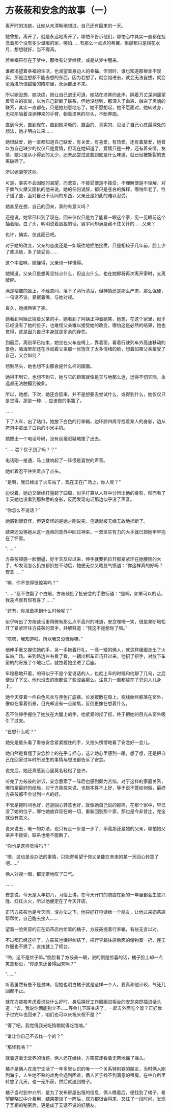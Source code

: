 # 方莜莜和安念的故事（一）

离开时的决绝，让她从未清晰地想过，自己还有回来的一天。

她曾想，离开了，就是永远地离开了，哪怕不告诉他们，哪怕心中其实一直都在挂念着那个没有多少温暖的家，哪怕……有那么一点点的希翼，但那都只是镜花水月，想想就好，当不得真。

若幸福只存在于梦中，那唯有让梦继续，或是从梦中醒来。

谁都渴望着幸福的生活，也渴望着身边人的幸福，但同时，谁也知道那根本不现实，那是连想都不能去想的东西，因为若想了，就会陷进去，就会无法自拔，就会沦落进所谓甜蜜的陷阱里，永远都出不来。

所以她没想，她决绝，她让自己退无可退，她站在漆黑的此岸，隔着万丈深渊遥望着雪白的彼岸，以为自己斩断了联系，但她没想到，那深入了血液、融进了灵魂的联系，其实一直都在，只是她刻意地忘了，她不愿想起，她不愿面对，她转过身，无视那隔着深渊伸来的手臂，朝着漆黑的尽头，不断奔跑。

直到今天，直到现在，直到她清晰的、直面的、真实的、见证了自己心底最深处的想法，她才明白过来……

她很缺爱，她一直都知道自己缺爱，有关爱，有喜爱，有热爱，还有着挚爱，她曾以为自己缺少的仅仅只是爱情，但现在她知道了，爱情只是一种，还有着亲情，友情，她只是从小得到的太少，还未品尝过这些到底是什么味道，就已经被撕裂的支离破碎了。

所以她渴望这些。

可是，事实不会因她的渴望，而改变，不接受便是不接受，不理解便是不理解，对于脾气火爆又固执的他来说，她的任何说辞，都只是苍白的解释，哪怕年老了，性子缓了些，面对自己不认同的东西，父亲还是如此的难以忍受。

她甚至在想，自己的回来，真的有意义吗？

还是说，她早已料到了现在，回来仅仅只是为了能看一眼这个家，见一见眼前这个抽着烟，白了头，明明说着凶狠的话，眉宇间却满是藏不住关怀的……父亲？

也许，确实，仅此而已吧。

对于她的改变，父亲的态度还是一如既往地拒绝接受，只是相较于几年前，脸上少了些决绝，多了些妥协……

这个中滋味，她懂得，父亲也一样懂得。

她知道，父亲只是想再坚持点什么，但这点什么，也在她即将再次离开家时，支离破碎。

满是褶皱的脸上，不经意间，落下了两行清泪，但神情还是那么严肃，那么强硬，一句话不说，紧抿着嘴，与她对视。

良久，她抿唇笑了笑。

她看到阿姨正挽着父亲的手，她看到了阿姨正冲着她笑，她想，在这个家里，似乎已经没有了她的位子，也难怪父亲难以接受她的改变，哪怕这是必然的结果，她也觉得，这是因为自己本身就是多余的存在。

到最后，离别早已结束，她坐在火车座椅上，靠着窗，看着行驶列车外高速移动的景色，脑海里却还在浮动着父亲那一张饱含了太多情绪的脸，想着如果父亲接受了自己，又会如何？

想到尽头，她也想不出那会是什么样的画面。

她得不到它，也想不到它，她与它的距离就像是天与地那么远，远得不切实际，永远都无法触摸到彼此。

所以，她想，下次，她还会回来，并不是想要去尝试什么，或得到什么，她仅仅只是觉得，那是一种……应该做的事罢了。

……

下了火车，出了站口，她放下白色的行李箱，边环顾四周寻找着某人的身影，边从挎包中拿出了白色的小米手机。

她摁出一个电话号码，没有丝毫迟疑地拨了出去。

“……喂？优子到了吗？？”

电话刚一接通，马上就响起了一阵很是喜悦的声音。

她听着忍不住笑着点了点头。

“是啊，我已经出了火车站了，现在正在广场上，你人呢？”

边说着，她边又继续打量起了四周，似乎打算从人群中分辨出他的身影，然而看了半天她也没看到那熟悉的身影，反而发现电话那边似乎没了声音。

“你怎么不说话？”

她感到很奇怪，但更奇怪的是她才刚说完，电话就被无缘无故地挂断了。

结果还没等她从这一连串的意外中回过神来，一双坚实有力的大手就已把她牢牢抱在了怀里。

“……”

方莜莜顿感一脸懵逼，好半天反应过来，伸手就要扒拉开那紧紧环在她腰侧的大手，却发现怎么扒拉都扒拉不动后，她便无奈又略显气愤道：“你这样真的好吗？安念……”

“嘛，你不觉得很惊喜吗？”

“……”忍不住翻了个白眼，方莜莜扯了扯安念的手敷衍道：“是啊，如果可以的话，我差点就有惊有喜了……”

“还有，你准备抱到什么时候呢？”

似乎听出了方莜莜话里稍微有那么点不高兴的味道，安念嘿嘿一笑，很是果断地松开了紧紧环住方莜莜的双手，并解释道：“我这不是想你了嘛。”

“嗯嗯，我知道啦，所以我又没怪你嘛。”

他伸手重又握住她的手，另一手拖着行礼，一高一矮的俩人，就这样缓缓走出了火车站广场。来到路边左右看了看，一辆出租车正巧开过来，他招了招手，对放下车窗的的哥报了个地址后，就拉着她坐进了后座。

车稳稳地开着，的哥似乎不是个爱说话的人，也就上车的时候和他聊了几句，之后便没了下文。他也没去的歌都说了些涩会那么，注意力一直都放在了旁边人儿身上。

她今天穿着一件白色风衣与黑色打底裤，长发披散在肩上，视线始终都落在窗外，像似在看着街景，目光却没有一点聚焦，反倒更像在想着什么。

忍不住伸手握住了她放在大腿上的手，他紧紧的捏了捏，终于把她的目光从窗外吸引了过来。

“在想什么呢？”

她先是低头看了看被安念紧紧握住的手，又抬头愣愣地看了安念好一会儿。

她自然是看懂了安念脸上的在乎与担心，这让她心里感到一暖，想了想，还是把自己在回家过年时所发生的事情与想法都告诉了安念。

说完后，她还真感到心里莫名轻松了些许。

听完了方莜莜的讲诉，安念思索了一阵后也感到颇为苦恼，对于这样的家庭关系，哪怕是最好的结局，对于方莜莜来说，也根本算不上好，等于说不管如何做，最终方莜莜都不会讨到一点的好。

不管是拖时间也好，还是回心转意也好，就像她自己说的那样，在那个家中，早已没了她的位子，哪怕她放弃现在的一切，重新回到那个家，那也是今非昔比，完全就没有意义。

说来说去，唯一的办法，也只有走一步是一步了，毕竟那还是她的父亲，哪怕她父亲并不接受，联系也绝不能断了。

“你也是这样觉得吗？”

“嗯，这也是没办法的事情，只能寄希望于你父亲能在未来的某一天回心转意了吧……”

俩人对视一眼，都无奈地叹了口气。

……

安念说，今天是大年初八，习俗上讲，在今天开门的商店在新的一年里都会生意兴隆、红红火火，所以他便定在了今天开店。

正巧方莜莜也是今天回，没办法之下，他只好打电话给一个朋友，让他过来奶茶店帮帮忙，自己跑去接人……

望着一脸笑容的正在奶茶店内忙着的橘子，方莜莜提着行李箱，有些无言以对。

不过都已经这样了，方莜莜也懒得纠结了，把行李箱往店后面的储物室一扔，连工作服也不换了，直接就上了柜台。

“哟，这不是优子嘛。”侧脸看了方莜莜一眼，说的倒是惊喜的话，橘子脸上却一点笑意都没，“你原来还舍得回来啊？”

“……”

听着虽然有些不是滋味，但她也明白橘子就是这样一个人，要真和他计较，气死几回都不止。

就在方莜莜考虑着说些什么好时，身后换好工作服跟进柜台的安念突然插进话头道：“诶，我说你俩能别介不……等会儿下班关店了，一起去外面吃个饭？正好优子过完年也回来了，咱们也可以庆祝庆祝不是？”

“得了吧，我觉得我光吃狗粮就得吃饱咯。”

“谁让你自己不去找一个的？”

“那怪我咯？”

就着这毫无营养的话题，俩人还在继续，方莜莜却看着无奈地摇了摇头。

橘子是俩人在海宁生活了一年多里认识的唯一一个关系特别铁的朋友，当时俩人刚到海宁，人生地不熟的难免会遇到困难，俩人苦于找不到满意的租房，在中介所里转悠了几天，也一无所获，然后就遇到橙子。

橘子当时到中介所，是为了发布房屋出租的信息，俩人瞧着后，便找到了橘子，希望能略过中介费用，结果攀谈了一阵后，双方都很合得来，又住了一段时间，发现了互相的秘密后，更是成了无话不说的好朋友。
